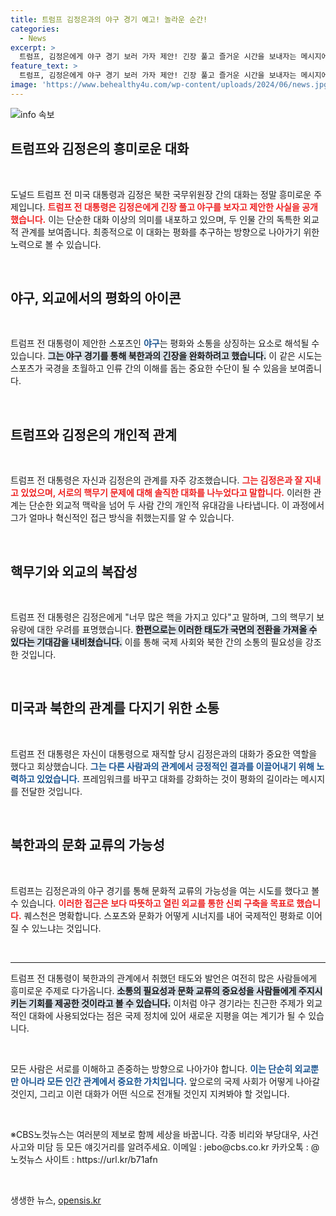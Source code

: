 ```yaml
---
title: 트럼프 김정은과의 야구 경기 예고! 놀라운 순간!
categories:
  - News
excerpt: >
  트럼프, 김정은에게 야구 경기 보러 가자 제안! 긴장 풀고 즐거운 시간을 보내자는 메시지에 숨은 외교적 뜻은? 과연 두 정상의 유쾌한 만남이 가져올 영향은?
feature_text: >
  트럼프, 김정은에게 야구 경기 보러 가자 제안! 긴장 풀고 즐거운 시간을 보내자는 메시지에 숨은 외교적 뜻은? 과연 두 정상의 유쾌한 만남이 가져올 영향은?
image: 'https://www.behealthy4u.com/wp-content/uploads/2024/06/news.jpg'
---
```


<p><img src="https://www.behealthy4u.com/wp-content/uploads/2024/06/news.jpg" alt="info 속보" /></p>

<h2 data-ke-size="size26">트럼프와 김정은의 흥미로운 대화</h2>

<p data-ke-size="size16">&nbsp;</p>

<p data-ke-size="size16">도널드 트럼프 전 미국 대통령과 김정은 북한 국무위원장 간의 대화는 정말 흥미로운 주제입니다. <b><span style="color: #ee2323;">트럼프 전 대통령은 김정은에게 긴장 풀고 야구를 보자고 제안한 사실을 공개했습니다.</span></b> 이는 단순한 대화 이상의 의미를 내포하고 있으며, 두 인물 간의 독특한 외교적 관계를 보여줍니다. 최종적으로 이 대화는 평화를 추구하는 방향으로 나아가기 위한 노력으로 볼 수 있습니다.</p>

<p data-ke-size="size16">&nbsp;</p>

<h2 data-ke-size="size26">야구, 외교에서의 평화의 아이콘</h2>

<p data-ke-size="size16">&nbsp;</p>

<p data-ke-size="size16">트럼프 전 대통령이 제안한 스포츠인 <b><span style="color: #1a5490;">야구</span></b>는 평화와 소통을 상징하는 요소로 해석될 수 있습니다. <b><span style="background-color: #21538527;">그는 야구 경기를 통해 북한과의 긴장을 완화하려고 했습니다.</span></b> 이 같은 시도는 스포츠가 국경을 초월하고 인류 간의 이해를 돕는 중요한 수단이 될 수 있음을 보여줍니다.</p>

<p data-ke-size="size16">&nbsp;</p>

<h2 data-ke-size="size26">트럼프와 김정은의 개인적 관계</h2>

<p data-ke-size="size16">&nbsp;</p>

<p data-ke-size="size16">트럼프 전 대통령은 자신과 김정은의 관계를 자주 강조했습니다. <b><span style="color: #ee2323;">그는 김정은과 잘 지내고 있었으며, 서로의 핵무기 문제에 대해 솔직한 대화를 나누었다고 말합니다.</span></b> 이러한 관계는 단순한 외교적 맥락을 넘어 두 사람 간의 개인적 유대감을 나타냅니다. 이 과정에서 그가 얼마나 혁신적인 접근 방식을 취했는지를 알 수 있습니다.</p>

<p data-ke-size="size16">&nbsp;</p>

<h2 data-ke-size="size26">핵무기와 외교의 복잡성</h2>

<p data-ke-size="size16">&nbsp;</p>

<p data-ke-size="size16">트럼프 전 대통령은 김정은에게 "너무 많은 핵을 가지고 있다"고 말하며, 그의 핵무기 보유량에 대한 우려를 표명했습니다. <b><span style="background-color: #21538527;">한편으로는 이러한 태도가 국면의 전환을 가져올 수 있다는 기대감을 내비쳤습니다.</span></b> 이를 통해 국제 사회와 북한 간의 소통의 필요성을 강조한 것입니다.</p>

<p data-ke-size="size16">&nbsp;</p>

<h2 data-ke-size="size26">미국과 북한의 관계를 다지기 위한 소통</h2>

<p data-ke-size="size16">&nbsp;</p>

<p data-ke-size="size16">트럼프 전 대통령은 자신이 대통령으로 재직할 당시 김정은과의 대화가 중요한 역할을 했다고 회상했습니다. <b><span style="color: #1a5490;">그는 다른 사람과의 관계에서 긍정적인 결과를 이끌어내기 위해 노력하고 있었습니다.</span></b> 프레임워크를 바꾸고 대화를 강화하는 것이 평화의 길이라는 메시지를 전달한 것입니다.</p>

<p data-ke-size="size16">&nbsp;</p>

<h2 data-ke-size="size26">북한과의 문화 교류의 가능성</h2>

<p data-ke-size="size16">&nbsp;</p>

<p data-ke-size="size16">트럼프는 김정은과의 야구 경기를 통해 문화적 교류의 가능성을 여는 시도를 했다고 볼 수 있습니다. <b><span style="color: #ee2323;">이러한 접근은 보다 따뜻하고 열린 외교를 통한 신뢰 구축을 목표로 했습니다.</span></b> 퀘스천은 명확합니다. 스포츠와 문화가 어떻게 시너지를 내어 국제적인 평화로 이어질 수 있느냐는 것입니다.</p>

<p data-ke-size="size16">&nbsp;</p>

<hr />

<p data-ke-size="size16">트럼프 전 대통령이 북한과의 관계에서 취했던 태도와 발언은 여전히 많은 사람들에게 흥미로운 주제로 다가옵니다. <b><span style="background-color: #21538527;">소통의 필요성과 문화 교류의 중요성을 사람들에게 주지시키는 기회를 제공한 것이라고 볼 수 있습니다.</span></b> 이처럼 야구 경기라는 친근한 주제가 외교적인 대화에 사용되었다는 점은 국제 정치에 있어 새로운 지평을 여는 계기가 될 수 있습니다.</p>

<p data-ke-size="size16">&nbsp;</p>

<p data-ke-size="size16">모든 사람은 서로를 이해하고 존중하는 방향으로 나아가야 합니다. <b><span style="color: #1a5490;">이는 단순히 외교뿐만 아니라 모든 인간 관계에서 중요한 가치입니다.</span></b> 앞으로의 국제 사회가 어떻게 나아갈 것인지, 그리고 이런 대화가 어떤 식으로 전개될 것인지 지켜봐야 할 것입니다.</p>

<p data-ke-size="size16">&nbsp;</p>

<p data-ke-size="size16">※CBS노컷뉴스는 여러분의 제보로 함께 세상을 바꿉니다. 각종 비리와 부당대우, 사건사고와 미담 등 모든 얘깃거리를 알려주세요. 이메일 : jebo@cbs.co.kr 카카오톡 : @노컷뉴스 사이트 : https://url.kr/b71afn</p>

<p data-ke-size="size16">&nbsp;</p>
생생한 뉴스, <a href="https://opensis.kr" rel="dofollow">opensis.kr</a>


